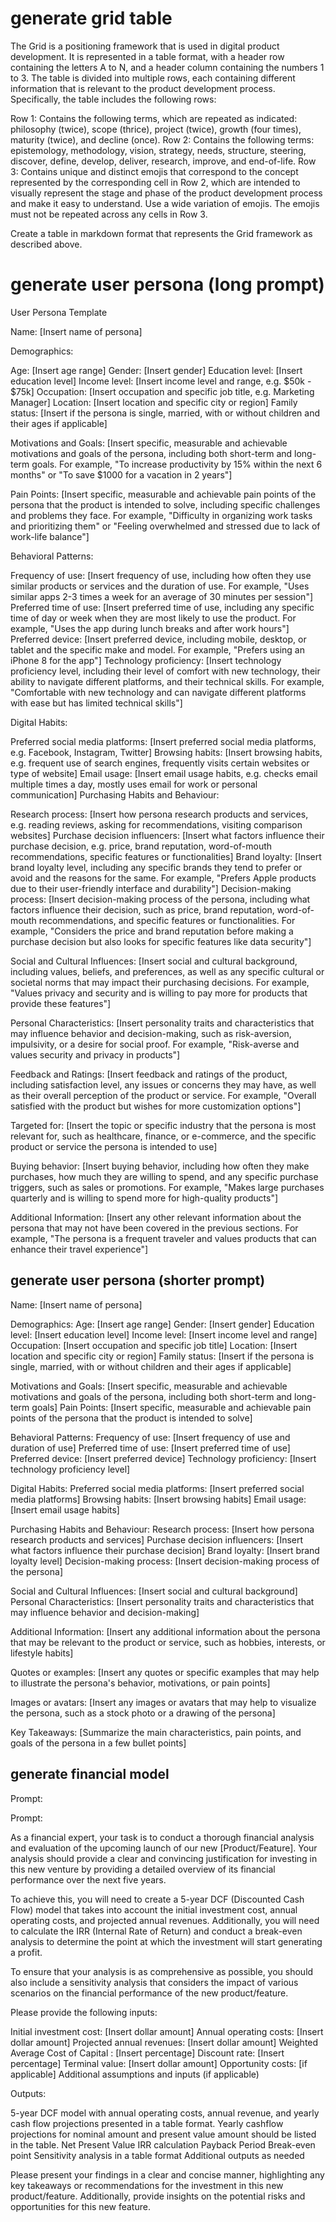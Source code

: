 # generate grid table

The Grid is a positioning framework that is used in digital product development. It is represented in a table format, with a header row containing the letters A to N, and a header column containing the numbers 1 to 3. The table is divided into multiple rows, each containing different information that is relevant to the product development process. Specifically, the table includes the following rows:

Row 1: Contains the following terms, which are repeated as indicated: philosophy (twice), scope (thrice), project (twice), growth (four times), maturity (twice), and decline (once).
Row 2: Contains the following terms: epistemology, methodology, vision, strategy, needs, structure, steering, discover, define, develop, deliver, research, improve, and end-of-life.
Row 3: Contains unique and distinct emojis that correspond to the concept represented by the corresponding cell in Row 2, which are intended to visually represent the stage and phase of the product development process and make it easy to understand. Use a wide variation of emojis. The emojis must not be repeated across any cells in Row 3.

Create a table in markdown format that represents the Grid framework as described above.

# generate user persona (long prompt)

<!-- ? question for streamlit: "Please describe the main problem or challenge that your target audience faces that your product or feature aims to solve or improve." -->

User Persona Template

Name: [Insert name of persona]

Demographics:

Age: [Insert age range]
Gender: [Insert gender]
Education level: [Insert education level]
Income level: [Insert income level and range, e.g. $50k - $75k]
Occupation: [Insert occupation and specific job title, e.g. Marketing Manager]
Location: [Insert location and specific city or region]
Family status: [Insert if the persona is single, married, with or without children and their ages if applicable]

Motivations and Goals: [Insert specific, measurable and achievable motivations and goals of the persona, including both short-term and long-term goals. For example, "To increase productivity by 15% within the next 6 months" or "To save $1000 for a vacation in 2 years"]

Pain Points: [Insert specific, measurable and achievable pain points of the persona that the product is intended to solve, including specific challenges and problems they face. For example, "Difficulty in organizing work tasks and prioritizing them" or "Feeling overwhelmed and stressed due to lack of work-life balance"]

Behavioral Patterns:

Frequency of use: [Insert frequency of use, including how often they use similar products or services and the duration of use. For example, "Uses similar apps 2-3 times a week for an average of 30 minutes per session"]
Preferred time of use: [Insert preferred time of use, including any specific time of day or week when they are most likely to use the product. For example, "Uses the app during lunch breaks and after work hours"]
Preferred device: [Insert preferred device, including mobile, desktop, or tablet and the specific make and model. For example, "Prefers using an iPhone 8 for the app"]
Technology proficiency: [Insert technology proficiency level, including their level of comfort with new technology, their ability to navigate different platforms, and their technical skills. For example, "Comfortable with new technology and can navigate different platforms with ease but has limited technical skills"]

Digital Habits:

Preferred social media platforms: [Insert preferred social media platforms, e.g. Facebook, Instagram, Twitter]
Browsing habits: [Insert browsing habits, e.g. frequent use of search engines, frequently visits certain websites or type of website]
Email usage: [Insert email usage habits, e.g. checks email multiple times a day, mostly uses email for work or personal communication]
Purchasing Habits and Behaviour:

Research process: [Insert how persona research products and services, e.g. reading reviews, asking for recommendations, visiting comparison websites]
Purchase decision influencers: [Insert what factors influence their purchase decision, e.g. price, brand reputation, word-of-mouth recommendations, specific features or functionalities]
Brand loyalty: [Insert brand loyalty level, including any specific brands they tend to prefer or avoid and the reasons for the same. For example, "Prefers Apple products due to their user-friendly interface and durability"]
Decision-making process: [Insert decision-making process of the persona, including what factors influence their decision, such as price, brand reputation, word-of-mouth recommendations, and specific features or functionalities. For example, "Considers the price and brand reputation before making a purchase decision but also looks for specific features like data security"]

Social and Cultural Influences: [Insert social and cultural background, including values, beliefs, and preferences, as well as any specific cultural or societal norms that may impact their purchasing decisions. For example, "Values privacy and security and is willing to pay more for products that provide these features"]

Personal Characteristics: [Insert personality traits and characteristics that may influence behavior and decision-making, such as risk-aversion, impulsivity, or a desire for social proof. For example, "Risk-averse and values security and privacy in products"]

Feedback and Ratings: [Insert feedback and ratings of the product, including satisfaction level, any issues or concerns they may have, as well as their overall perception of the product or service. For example, "Overall satisfied with the product but wishes for more customization options"]

Targeted for: [Insert the topic or specific industry that the persona is most relevant for, such as healthcare, finance, or e-commerce, and the specific product or service the persona is intended to use]

Buying behavior: [Insert buying behavior, including how often they make purchases, how much they are willing to spend, and any specific purchase triggers, such as sales or promotions. For example, "Makes large purchases quarterly and is willing to spend more for high-quality products"]

Additional Information: [Insert any other relevant information about the persona that may not have been covered in the previous sections. For example, "The persona is a frequent traveler and values products that can enhance their travel experience"]

## generate user persona (shorter prompt)

Name: [Insert name of persona]

Demographics:
Age: [Insert age range]
Gender: [Insert gender]
Education level: [Insert education level]
Income level: [Insert income level and range]
Occupation: [Insert occupation and specific job title]
Location: [Insert location and specific city or region]
Family status: [Insert if the persona is single, married, with or without children and their ages if applicable]

Motivations and Goals: [Insert specific, measurable and achievable motivations and goals of the persona, including both short-term and long-term goals]
Pain Points: [Insert specific, measurable and achievable pain points of the persona that the product is intended to solve]

Behavioral Patterns:
Frequency of use: [Insert frequency of use and duration of use]
Preferred time of use: [Insert preferred time of use]
Preferred device: [Insert preferred device]
Technology proficiency: [Insert technology proficiency level]

Digital Habits:
Preferred social media platforms: [Insert preferred social media platforms]
Browsing habits: [Insert browsing habits]
Email usage: [Insert email usage habits]

Purchasing Habits and Behaviour:
Research process: [Insert how persona research products and services]
Purchase decision influencers: [Insert what factors influence their purchase decision]
Brand loyalty: [Insert brand loyalty level]
Decision-making process: [Insert decision-making process of the persona]

Social and Cultural Influences: [Insert social and cultural background]
Personal Characteristics: [Insert personality traits and characteristics that may influence behavior and decision-making]

Additional Information: [Insert any additional information about the persona that may be relevant to the product or service, such as hobbies, interests, or lifestyle habits]

Quotes or examples: [Insert any quotes or specific examples that may help to illustrate the persona's behavior, motivations, or pain points]

Images or avatars: [Insert any images or avatars that may help to visualize the persona, such as a stock photo or a drawing of the persona]

Key Takeaways: [Summarize the main characteristics, pain points, and goals of the persona in a few bullet points]

## generate financial model

Prompt:

Prompt:

As a financial expert, your task is to conduct a thorough financial analysis and evaluation of the upcoming launch of our new [Product/Feature]. Your analysis should provide a clear and convincing justification for investing in this new venture by providing a detailed overview of its financial performance over the next five years.

To achieve this, you will need to create a 5-year DCF (Discounted Cash Flow) model that takes into account the initial investment cost, annual operating costs, and projected annual revenues. Additionally, you will need to calculate the IRR (Internal Rate of Return) and conduct a break-even analysis to determine the point at which the investment will start generating a profit.

To ensure that your analysis is as comprehensive as possible, you should also include a sensitivity analysis that considers the impact of various scenarios on the financial performance of the new product/feature.

Please provide the following inputs:

Initial investment cost: [Insert dollar amount]
Annual operating costs: [Insert dollar amount]
Projected annual revenues: [Insert dollar amount]
Weighted Average Cost of Capital : [Insert percentage]
Discount rate: [Insert percentage]
Terminal value: [Insert dollar amount]
Opportunity costs: [if applicable]
Additional assumptions and inputs (if applicable)

Outputs:

5-year DCF model with annual operating costs, annual revenue, and yearly cash flow projections presented in a table format. Yearly cashflow projections for nominal amount and present value amount should be listed in the table.
Net Present Value
IRR calculation
Payback Period
Break-even point
Sensitivity analysis in a table format
Additional outputs as needed

Please present your findings in a clear and concise manner, highlighting any key takeaways or recommendations for the investment in this new product/feature. Additionally, provide insights on the potential risks and opportunities for this new feature.

